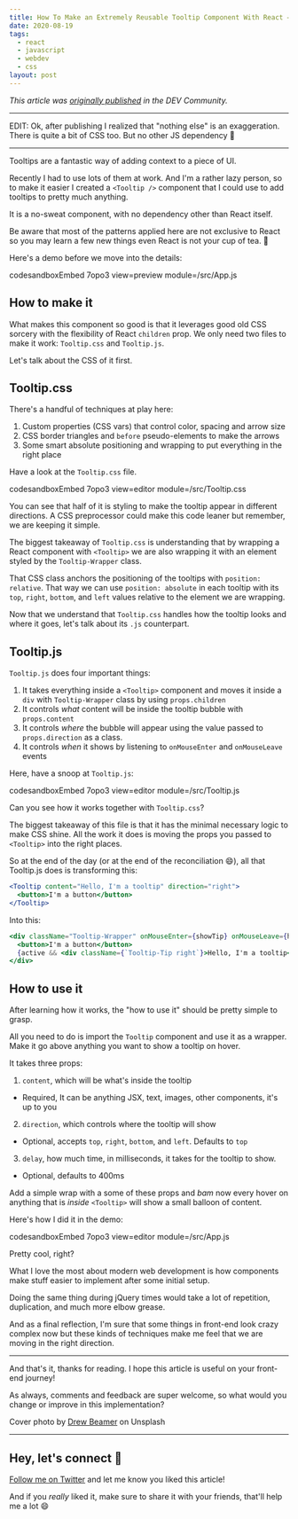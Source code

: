 ```yaml
---
title: How To Make an Extremely Reusable Tooltip Component With React — And Nothing Else
date: 2020-08-19
tags:
  - react
  - javascript
  - webdev
  - css
layout: post
---
```


_This article was [originally published](https://dev.to/vtrpldn/how-to-make-an-extremely-reusable-tooltip-component-with-react-and-nothing-else-3pnk) in the DEV Community._

---

EDIT: Ok, after publishing I realized that "nothing else" is an exaggeration. There is quite a bit of CSS too. But no other JS dependency 🙈

---

Tooltips are a fantastic way of adding context to a piece of UI.

Recently I had to use lots of them at work. And I'm a rather lazy person, so to make it easier I created a `<Tooltip />` component that I could use to add tooltips to pretty much anything.

It is a no-sweat component, with no dependency other than React itself.

Be aware that most of the patterns applied here are not exclusive to React so you may learn a few new things even React is not your cup of tea. 🙂

Here's a demo before we move into the details:

codesandboxEmbed 7opo3 view=preview module=/src/App.js

## How to make it

What makes this component so good is that it leverages good old CSS sorcery with the flexibility of React `children` prop. We only need two files to make it work: `Tooltip.css` and `Tooltip.js`.

Let's talk about the CSS of it first.

## Tooltip.css

There's a handful of techniques at play here:

1. Custom properties (CSS vars) that control color, spacing and arrow size
2. CSS border triangles and `before` pseudo-elements to make the arrows
3. Some smart absolute positioning and wrapping to put everything in the right place

Have a look at the `Tooltip.css` file.

codesandboxEmbed 7opo3 view=editor module=/src/Tooltip.css

You can see that half of it is styling to make the tooltip appear in different directions. A CSS preprocessor could make this code leaner but remember, we are keeping it simple.

The biggest takeaway of `Tooltip.css` is understanding that by wrapping a React component with `<Tooltip>` we are also wrapping it with an element styled by the `Tooltip-Wrapper` class.

That CSS class anchors the positioning of the tooltips with `position: relative`. That way we can use `position: absolute` in each tooltip with its `top`, `right`, `bottom`, and `left` values relative to the element we are wrapping.

Now that we understand that `Tooltip.css` handles how the tooltip looks and where it goes, let's talk about its `.js` counterpart.

## Tooltip.js

`Tooltip.js` does four important things:

1. It takes everything inside a `<Tooltip>` component and moves it inside a `div` with `Tooltip-Wrapper` class by using `props.children`
2. It controls _what_ content will be inside the tooltip bubble with `props.content`
3. It controls _where_ the bubble will appear using the value passed to `props.direction` as a class.
4. It controls _when_ it shows by listening to `onMouseEnter` and `onMouseLeave` events

Here, have a snoop at `Tooltip.js`:

codesandboxEmbed 7opo3 view=editor module=/src/Tooltip.js

Can you see how it works together with `Tooltip.css`?

The biggest takeaway of this file is that it has the minimal necessary logic to make CSS shine. All the work it does is moving the props you passed to `<Tooltip>` into the right places.

So at the end of the day (or at the end of the reconciliation 😄), all that Tooltip.js does is transforming this:

```jsx
<Tooltip content="Hello, I'm a tooltip" direction="right">
  <button>I'm a button</button>
</Tooltip>
```

Into this:

```jsx
<div className="Tooltip-Wrapper" onMouseEnter={showTip} onMouseLeave={hideTip}>
  <button>I'm a button</button>
  {active && <div className={`Tooltip-Tip right`}>Hello, I'm a tooltip</div>}
</div>
```

## How to use it

After learning how it works, the "how to use it" should be pretty simple to grasp.

All you need to do is import the `Tooltip` component and use it as a wrapper. Make it go above anything you want to show a tooltip on hover.

It takes three props:

1. `content`, which will be what's inside the tooltip

- Required, It can be anything JSX, text, images, other components, it's up to you

2. `direction`, which controls where the tooltip will show

- Optional, accepts `top`, `right`, `bottom`, and `left`. Defaults to `top`

3. `delay`, how much time, in milliseconds, it takes for the tooltip to show.

- Optional, defaults to 400ms

Add a simple wrap with a some of these props and _bam_ now every hover on anything that is _inside_ `<Tooltip>` will show a small balloon of content.

Here's how I did it in the demo:

codesandboxEmbed 7opo3 view=editor module=/src/App.js

Pretty cool, right?

What I love the most about modern web development is how components make stuff easier to implement after some initial setup.

Doing the same thing during jQuery times would take a lot of repetition, duplication, and much more elbow grease.

And as a final reflection, I'm sure that some things in front-end look crazy complex now but these kinds of techniques make me feel that we are moving in the right direction.

---

And that's it, thanks for reading. I hope this article is useful on your front-end journey!

As always, comments and feedback are super welcome, so what would you change or improve in this implementation?

Cover photo by [Drew Beamer](https://unsplash.com/@drew_beamer?utm_source=unsplash&utm_medium=referral&utm_content=creditCopyText) on Unsplash

---

## Hey, let's connect 👋

[Follow me on Twitter](https://twitter.com/paladini_dev) and let me know you liked this article!

And if you _really_ liked it, make sure to share it with your friends, that'll help me a lot 😄
